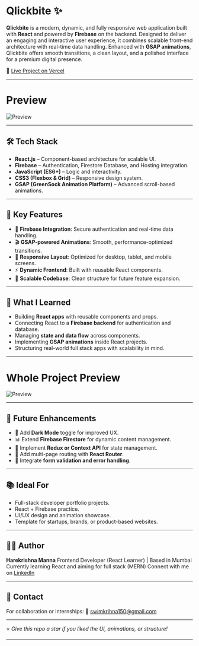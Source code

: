 # Qlickbite ✨

**Qlickbite** is a modern, dynamic, and fully responsive web application built with **React** and powered by **Firebase** on the backend. Designed to deliver an engaging and interactive user experience, it combines scalable front-end architecture with real-time data handling. Enhanced with **GSAP animations**, Qlickbite offers smooth transitions, a clean layout, and a polished interface for a premium digital presence.

🔗 [Live Project on Vercel](https://qlickbite.vercel.app/)

---

# Preview

![Preview](./scroll%20pics/Qlickbite-gif.gif)

---

## 🛠️ Tech Stack

* **React.js** – Component-based architecture for scalable UI.
* **Firebase** – Authentication, Firestore Database, and Hosting integration.
* **JavaScript (ES6+)** – Logic and interactivity.
* **CSS3 (Flexbox & Grid)** – Responsive design system.
* **GSAP (GreenSock Animation Platform)** – Advanced scroll-based animations.

---

## 🎯 Key Features

* 🔐 **Firebase Integration**: Secure authentication and real-time data handling.
* 🎬 **GSAP-powered Animations**: Smooth, performance-optimized transitions.
* 📱 **Responsive Layout**: Optimized for desktop, tablet, and mobile screens.
* ⚡ **Dynamic Frontend**: Built with reusable React components.
* 🔁 **Scalable Codebase**: Clean structure for future feature expansion.

---

## 🧠 What I Learned

* Building **React apps** with reusable components and props.
* Connecting React to a **Firebase backend** for authentication and database.
* Managing **state and data flow** across components.
* Implementing **GSAP animations** inside React projects.
* Structuring real-world full stack apps with scalability in mind.

---

# Whole Project Preview

![Preview](./scroll%20pics/Qlickbite-gif2.gif)

---

## 🚀 Future Enhancements

* 🌙 Add **Dark Mode** toggle for improved UX.
* 📊 Extend **Firebase Firestore** for dynamic content management.
* 🧠 Implement **Redux or Context API** for state management.
* 📄 Add multi-page routing with **React Router**.
* 🔧 Integrate **form validation and error handling**.

---

## 📚 Ideal For

* Full-stack developer portfolio projects.
* React + Firebase practice.
* UI/UX design and animation showcase.
* Template for startups, brands, or product-based websites.

---

## 👨‍💻 Author

**Harekrishna Manna**
Frontend Developer (React Learner) | Based in Mumbai
Currently learning React and aiming for full stack (MERN)
Connect with me on [LinkedIn](https://www.linkedin.com/in/harekrishna-manna-22569736b/)

---

## 💌 Contact

For collaboration or internships:
📧 [swimkrihna150@gmail.com](mailto:swimkrihna150@gmail.com)

---

⭐️ *Give this repo a star if you liked the UI, animations, or structure!*

---

